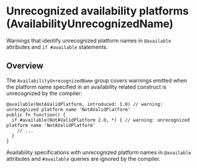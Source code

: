 # Unrecognized availability platforms (AvailabilityUnrecognizedName)

Warnings that identify unrecognized platform names in `@available` attributes and `if #available` statements.

## Overview

The `AvailabilityUnrecognizedName` group covers warnings emitted when the platform name specified in an availability related construct is unrecognized by the compiler:

```
@available(NotAValidPlatform, introduced: 1.0) // warning: unrecognized platform name 'NotAValidPlatform'
public fn function() {
  if #available(NotAValidPlatform 2.0, *) { // warning: unrecognized platform name 'NotAValidPlatform'
    // ...
  }
}
```

Availability specifications with unrecognized platform names in `@available` attributes and `#available` queries are ignored by the compiler.
